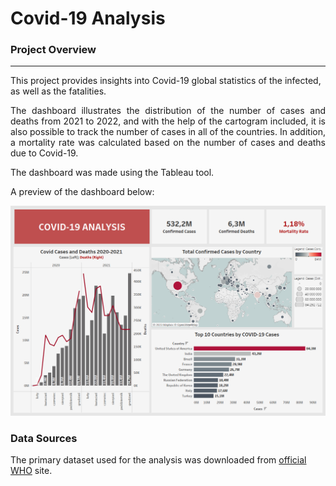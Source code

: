 # Covid-19 Analysis

### Project Overview
---
This project provides insights into Covid-19 global statistics of the infected, as well as the fatalities.
<p align="justify"> The dashboard illustrates the distribution of the number of cases and deaths from 2021 to 2022, and with the help of the cartogram included, it is also possible to track the number of cases in all of the countries. In addition, a mortality rate was calculated based on the number of cases and deaths due to Covid-19.</p>
The dashboard was made using the Tableau tool.

A preview of the dashboard below:

![Covid dashboard](Covid.png)

### Data Sources

The primary dataset used for the analysis was downloaded from [official WHO](https://covid19.who.int/data) site.

